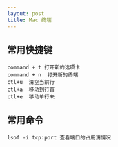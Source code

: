 ```yaml
---
layout: post
title: Mac 终端
---
```



## 常用快捷键

    command + t 打开新的选项卡
    command + n  打开新的终端
    ctl+u  清空当前行
    ctl+a  移动到行首
    ctl+e  移动单行未


## 常用命令

    lsof -i tcp:port 查看端口的占用清情况


